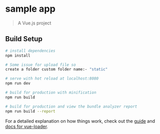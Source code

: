 # sample app

> A Vue.js project

## Build Setup

``` bash
# install dependencies
npm install

# Some issue for upload file so
create a folder custom folder name:- "static"

# serve with hot reload at localhost:8080
npm run dev

# build for production with minification
npm run build

# build for production and view the bundle analyzer report
npm run build --report
```

For a detailed explanation on how things work, check out the [guide](http://vuejs-templates.github.io/webpack/) and [docs for vue-loader](http://vuejs.github.io/vue-loader).
